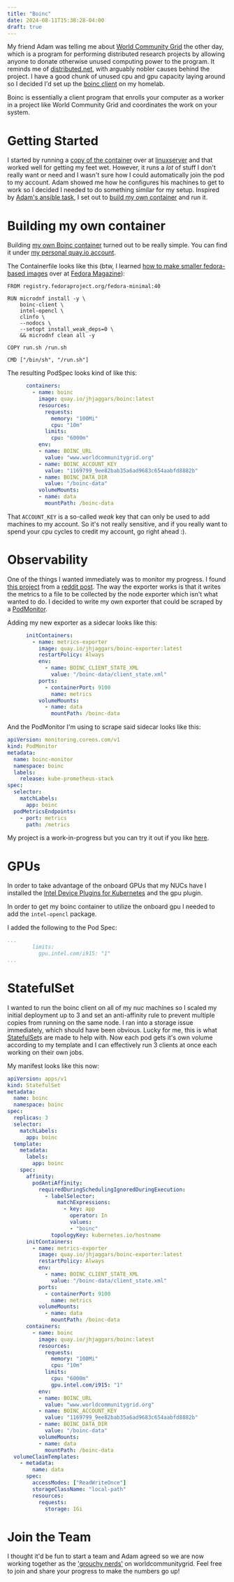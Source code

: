 ```yaml
---
title: "Boinc"
date: 2024-08-11T15:38:28-04:00
draft: true
---
```


My friend Adam was telling me about [World Community Grid](https://www.worldcommunitygrid.org) the other day, which is a program for performing distributed research projects by allowing anyone to donate otherwise unused computing power to the program.  It reminds me of [distributed.net](https://distributed.net), with arguably nobler causes behind the project.  I have a good chunk of unused cpu and gpu capacity laying around so I decided I'd set up the [boinc client](https://boinc.berkeley.edu/) on my homelab.

Boinc is essentially a client program that enrolls your computer as a worker in a project like World Community Grid and coordinates the work on your system. 
# Getting Started

I started by running a [copy of the container](https://github.com/linuxserver/docker-boinc) over at [linuxserver](https://www.linuxserver.io/) and that worked well for getting my feet wet.  However, it runs a _lot_ of stuff I don't really want or need and I wasn't sure how I could automatically join the pod to my account.  Adam showed me how he configures his machines to get to work so I decided I needed to do something similar for my setup. Inspired by [Adam's ansible task](https://github.com/maxamillion/maxible/blob/main/roles/worldcommunitygrid/tasks/main.yml#L21-L28), I set out to [build my own container](https://github.com/jhjaggars/boinc) and run it. 

# Building my own container

Building [my own Boinc container](https://github.com/jhjaggars/boinc) turned out to be really simple.  You can find it under [my personal quay.io account](https://quay.io/jhjaggars/boinc).

The Containerfile looks like this (btw, I learned [how to make smaller fedora-based images](https://fedoramagazine.org/build-smaller-containers/) over at [Fedora Magazine](https://fedoramagazine.org)):

```docker
FROM registry.fedoraproject.org/fedora-minimal:40

RUN microdnf install -y \
	boinc-client \
	intel-opencl \
	clinfo \
	--nodocs \
	--setopt install_weak_deps=0 \
	&& microdnf clean all -y

COPY run.sh /run.sh

CMD ["/bin/sh", "/run.sh"]

```

The resulting PodSpec looks kind of like this:

```yaml
      containers:
        - name: boinc
          image: quay.io/jhjaggars/boinc:latest
          resources:
            requests:
              memory: "100Mi"
              cpu: "10m"
            limits:
              cpu: "6000m"
          env:
          - name: BOINC_URL
            value: "www.worldcommunitygrid.org"
          - name: BOINC_ACCOUNT_KEY
            value: "1169799_9ee82bab35a6ad9683c654aabfd8882b"
          - name: BOINC_DATA_DIR
            value: "/boinc-data"
          volumeMounts:
          - name: data
            mountPath: /boinc-data
```

That `ACCOUNT_KEY` is a so-called _weak_ key that can only be used to add machines to my account.  So it's not really sensitive, and if you really want to spend your cpu cycles to credit my account, go right ahead :).

# Observability

One of the things I wanted immediately was to monitor my progress.  I found [this project](https://gitlab.com/ordaa/boinc_exporter) from a [reddit post](https://www.reddit.com/r/BOINC/comments/lpb0tz/monitor_your_boinc_installations_with_prometheus/).  The way the exporter works is that it writes the metrics to a file to be collected by the node exporter which isn't what wanted to do.  I decided to write my own exporter that could be scraped by a [PodMonitor](https://github.com/prometheus-operator/prometheus-operator/blob/main/Documentation/api.md#monitoring.coreos.com/v1.PodMonitor).

Adding my new exporter as a sidecar looks like this:

```yaml
      initContainers:
        - name: metrics-exporter
          image: quay.io/jhjaggars/boinc-exporter:latest
          restartPolicy: Always
          env:
            - name: BOINC_CLIENT_STATE_XML
              value: "/boinc-data/client_state.xml"
          ports:
            - containerPort: 9100
              name: metrics
          volumeMounts:
            - name: data
              mountPath: /boinc-data
```

And the PodMonitor I'm using to scrape said sidecar looks like this:

```yaml
apiVersion: monitoring.coreos.com/v1
kind: PodMonitor
metadata:
  name: boinc-monitor
  namespace: boinc
  labels:
    release: kube-prometheus-stack
spec:
  selector:
    matchLabels:
      app: boinc
  podMetricsEndpoints:
    - port: metrics
      path: /metrics
```

My project is a work-in-progress but you can try it out if you like [here](https://github.com/jhjaggars/boinc-exporter).

# GPUs

In order to take advantage of the onboard GPUs that my NUCs have I installed the [Intel Device Plugins for Kubernetes](https://intel.github.io/intel-device-plugins-for-kubernetes/cmd/gpu_plugin/README.html#install-with-operator) and the gpu plugin.

In order to get my boinc container to utilize the onboard gpu I needed to add the `intel-opencl` package.

I added the following to the Pod Spec:

```yaml
...
        limits:
          gpu.intel.com/i915: "1"
...
```


# StatefulSet

I wanted to run the boinc client on all of my nuc machines so I scaled my initial deployment up to 3 and set an anti-affinity rule to prevent multiple copies from running on the same node.  I ran into a storage issue immediately, which should have been obvious.  Lucky for me, this is what [StatefulSet](https://kubernetes.io/docs/concepts/workloads/controllers/statefulset/)s are made to help with.  Now each pod gets it's own volume according to my template and I can effectively run 3 clients at once each working on their own jobs.

My manifest looks like this now:

```yaml
apiVersion: apps/v1
kind: StatefulSet
metadata:
  name: boinc
  namespace: boinc
spec:
  replicas: 3
  selector:
    matchLabels:
      app: boinc
  template:
    metadata:
      labels:
        app: boinc
    spec:
      affinity:
        podAntiAffinity:
          requiredDuringSchedulingIgnoredDuringExecution:
            - labelSelector:
                matchExpressions:
                  - key: app
                    operator: In
                    values:
                    - "boinc"
              topologyKey: kubernetes.io/hostname
      initContainers:
        - name: metrics-exporter
          image: quay.io/jhjaggars/boinc-exporter:latest
          restartPolicy: Always
          env:
            - name: BOINC_CLIENT_STATE_XML
              value: "/boinc-data/client_state.xml"
          ports:
            - containerPort: 9100
              name: metrics
          volumeMounts:
            - name: data
              mountPath: /boinc-data
      containers:
        - name: boinc
          image: quay.io/jhjaggars/boinc:latest
          resources:
            requests:
              memory: "100Mi"
              cpu: "10m"
            limits:
              cpu: "6000m"
              gpu.intel.com/i915: "1"
          env:
          - name: BOINC_URL
            value: "www.worldcommunitygrid.org"
          - name: BOINC_ACCOUNT_KEY
            value: "1169799_9ee82bab35a6ad9683c654aabfd8882b"
          - name: BOINC_DATA_DIR
            value: "/boinc-data"
          volumeMounts:
          - name: data
            mountPath: /boinc-data
  volumeClaimTemplates:
    - metadata:
        name: data
      spec:
        accessModes: ["ReadWriteOnce"]
        storageClassName: "local-path"
        resources:
          requests:
            storage: 1Gi
```

# Join the Team

I thought it'd be fun to start a team and Adam agreed so we are now working together as the ['grouchy nerds'](https://www.worldcommunitygrid.org/team/viewTeamInfo.do?teamId=33X5Z8GRL2) on worldcommunitygrid.  Feel free to join and share your progress to make the numbers go up! 
